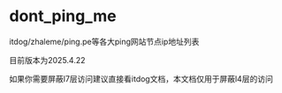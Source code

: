 # dont_ping_me
itdog/zhaleme/ping.pe等各大ping网站节点ip地址列表  

目前版本为2025.4.22  

如果你需要屏蔽l7层访问建议直接看itdog文档，本文档仅用于屏蔽l4层的访问  

